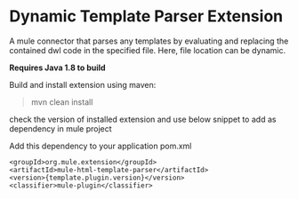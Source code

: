 # Dynamic Template Parser Extension
A mule connector that parses any templates by evaluating and replacing the contained dwl code in the specified file. Here, file location can be dynamic.

**Requires Java 1.8 to build**

Build and install extension using maven:
> mvn clean install

check the version of installed extension and use below snippet to add as dependency in mule project

Add this dependency to your application pom.xml

```
<groupId>org.mule.extension</groupId>
<artifactId>mule-html-template-parser</artifactId>
<version>{template.plugin.version}</version>
<classifier>mule-plugin</classifier>

```

